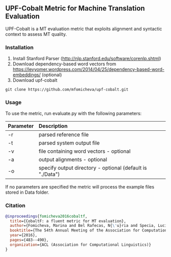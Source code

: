 ## UPF-Cobalt Metric for Machine Translation Evaluation
UPF-Cobalt is a MT evaluation metric that exploits alignment and syntactic context to assess MT quality.

### Installation
1. Install Stanford Parser (http://nlp.stanford.edu/software/corenlp.shtml)
2. Download dependency-based word vectors from https://levyomer.wordpress.com/2014/04/25/dependency-based-word-embeddings/ (optional)
3. Download upf-cobalt

`git clone https://github.com/mfomicheva/upf-cobalt.git`

### Usage
To use the metric, run evaluate.py with the following parameters:

|**Parameter**|**Description**|
|:-------------|:-------------|
|-r|parsed reference file|
|-t|parsed system output file|
|-v|file containing word vectors - optional|
|-a|output alignments - optional|
|-o|specify output directory - optional (default is "./Data")|

If no parameters are specified the metric will process the example files stored in Data folder.

### Citation

```bibtex
@inproceedings{fomicheva2016cobaltf,
  title={CobaltF: a fluent metric for MT evaluation},
  author={Fomicheva, Marina and Bel Rafecas, N{\'u}ria and Specia, Lucia and da Cunha Fanego, Iria and Malinovsiy, Anton},
  booktitle={The 54th Annual Meeting of the Association for Computational Linguistics. Proceedings of the First Conference on Machine Translation (WMT); 2016 Aug 7-12; Berlin, Germany},
  year={2016},
  pages={483--490},
  organization={ACL (Association for Computational Linguistics)}
}
```
